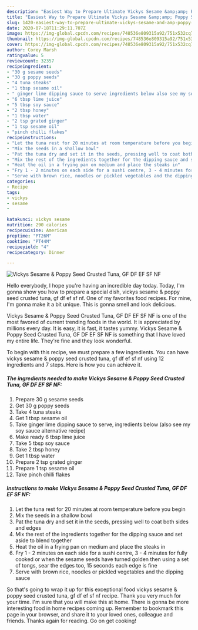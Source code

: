 ```yaml
---
description: "Easiest Way to Prepare Ultimate Vickys Sesame &amp;amp; Poppy Seed Crusted Tuna, GF DF EF SF NF"
title: "Easiest Way to Prepare Ultimate Vickys Sesame &amp;amp; Poppy Seed Crusted Tuna, GF DF EF SF NF"
slug: 1420-easiest-way-to-prepare-ultimate-vickys-sesame-and-amp-poppy-seed-crusted-tuna-gf-df-ef-sf-nf
date: 2020-07-18T11:29:11.707Z
image: https://img-global.cpcdn.com/recipes/748536e809315a92/751x532cq70/vickys-sesame-poppy-seed-crusted-tuna-gf-df-ef-sf-nf-recipe-main-photo.jpg
thumbnail: https://img-global.cpcdn.com/recipes/748536e809315a92/751x532cq70/vickys-sesame-poppy-seed-crusted-tuna-gf-df-ef-sf-nf-recipe-main-photo.jpg
cover: https://img-global.cpcdn.com/recipes/748536e809315a92/751x532cq70/vickys-sesame-poppy-seed-crusted-tuna-gf-df-ef-sf-nf-recipe-main-photo.jpg
author: Corey Marsh
ratingvalue: 5
reviewcount: 32357
recipeingredient:
- "30 g sesame seeds"
- "30 g poppy seeds"
- "4 tuna steaks"
- "1 tbsp sesame oil"
- " ginger lime dipping sauce to serve ingredients below also see my soy sauce alternative recipe"
- "6 tbsp lime juice"
- "5 tbsp soy sauce"
- "2 tbsp honey"
- "1 tbsp water"
- "2 tsp grated ginger"
- "1 tsp sesame oil"
- "pinch chilli flakes"
recipeinstructions:
- "Let the tuna rest for 20 minutes at room temperature before you begin"
- "Mix the seeds in a shallow bowl"
- "Pat the tuna dry and set it in the seeds, pressing well to coat both sides and edges"
- "Mix the rest of the ingredients together for the dipping sauce and set aside to blend together"
- "Heat the oil in a frying pan on medium and place the steaks in"
- "Fry 1 - 2 minutes on each side for a sushi centre, 3 - 4 minutes for fully cooked or when the sesame seeds have turned golden then using a set of tongs, sear the edges too, 15 seconds each edge is fine"
- "Serve with brown rice, noodles or pickled vegetables and the dipping sauce"
categories:
- Recipe
tags:
- vickys
- sesame
- 

katakunci: vickys sesame  
nutrition: 290 calories
recipecuisine: American
preptime: "PT26M"
cooktime: "PT44M"
recipeyield: "4"
recipecategory: Dinner

---
```



![Vickys Sesame &amp; Poppy Seed Crusted Tuna, GF DF EF SF NF](https://img-global.cpcdn.com/recipes/748536e809315a92/751x532cq70/vickys-sesame-poppy-seed-crusted-tuna-gf-df-ef-sf-nf-recipe-main-photo.jpg)

Hello everybody, I hope you're having an incredible day today. Today, I'm gonna show you how to prepare a special dish, vickys sesame &amp; poppy seed crusted tuna, gf df ef sf nf. One of my favorites food recipes. For mine, I'm gonna make it a bit unique. This is gonna smell and look delicious.

Vickys Sesame &amp; Poppy Seed Crusted Tuna, GF DF EF SF NF is one of the most favored of current trending foods in the world. It is appreciated by millions every day. It is easy, it is fast, it tastes yummy. Vickys Sesame &amp; Poppy Seed Crusted Tuna, GF DF EF SF NF is something that I have loved my entire life. They're fine and they look wonderful.




To begin with this recipe, we must prepare a few ingredients. You can have vickys sesame &amp; poppy seed crusted tuna, gf df ef sf nf using 12 ingredients and 7 steps. Here is how you can achieve it.

<!--inarticleads1-->

##### The ingredients needed to make Vickys Sesame &amp; Poppy Seed Crusted Tuna, GF DF EF SF NF:

1. Prepare 30 g sesame seeds
1. Get 30 g poppy seeds
1. Take 4 tuna steaks
1. Get 1 tbsp sesame oil
1. Take  ginger lime dipping sauce to serve, ingredients below (also see my soy sauce alternative recipe)
1. Make ready 6 tbsp lime juice
1. Take 5 tbsp soy sauce
1. Take 2 tbsp honey
1. Get 1 tbsp water
1. Prepare 2 tsp grated ginger
1. Prepare 1 tsp sesame oil
1. Take pinch chilli flakes




<!--inarticleads2-->

##### Instructions to make Vickys Sesame &amp; Poppy Seed Crusted Tuna, GF DF EF SF NF:

1. Let the tuna rest for 20 minutes at room temperature before you begin
1. Mix the seeds in a shallow bowl
1. Pat the tuna dry and set it in the seeds, pressing well to coat both sides and edges
1. Mix the rest of the ingredients together for the dipping sauce and set aside to blend together
1. Heat the oil in a frying pan on medium and place the steaks in
1. Fry 1 - 2 minutes on each side for a sushi centre, 3 - 4 minutes for fully cooked or when the sesame seeds have turned golden then using a set of tongs, sear the edges too, 15 seconds each edge is fine
1. Serve with brown rice, noodles or pickled vegetables and the dipping sauce




So that's going to wrap it up for this exceptional food vickys sesame &amp; poppy seed crusted tuna, gf df ef sf nf recipe. Thank you very much for your time. I'm sure that you will make this at home. There is gonna be more interesting food in home recipes coming up. Remember to bookmark this page in your browser, and share it to your loved ones, colleague and friends. Thanks again for reading. Go on get cooking!
